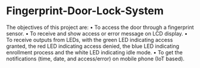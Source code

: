 # Fingerprint-Door-Lock-System

The objectives of this project are:
• To access the door through a fingerprint sensor. 
• To receive and show access or error message on LCD display. 
• To receive outputs from LEDs, with the green LED indicating access granted, the 
red LED indicating access denied, the blue LED indicating enrollment process and 
the white LED indicating idle mode.
• To get the notifications (time, date, and access/error) on mobile phone (IoT based).
